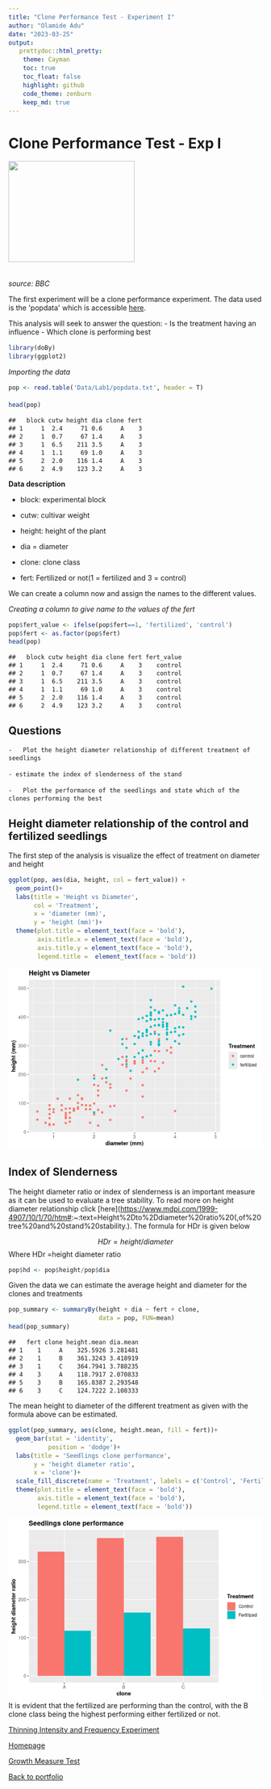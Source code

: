 ```yaml
---
title: "Clone Performance Test - Experiment I"
author: "Olamide Adu"
date: "2023-03-25"
output:
   prettydoc::html_pretty:
    theme: Cayman
    toc: true
    toc_float: false
    highlight: github
    code_theme: zenburn
    keep_md: true
---
```


# Clone Performance Test - Exp I

<img src= "https://ichef.bbci.co.uk/news/304/mcs/media/images/48772000/jpg/_48772031_aspen.jpg" height = '200' width = '250'>

<br> *source: BBC* <br>

The first experiment will be a clone performance experiment. The data used is the 'popdata' which is accessible [here](https://raw.githubusercontent.com/xrander/SLU-Plantation-Experimentation/master/Data/popdata.txt).

This analysis will seek to answer the question: - Is the treatment having an influence - Which clone is performing best


``` r
library(doBy)
library(ggplot2)
```

*Importing the data*


``` r
pop <- read.table('Data/Lab1/popdata.txt', header = T)

head(pop)
```

```
##   block cutw height dia clone fert
## 1     1  2.4     71 0.6     A    3
## 2     1  0.7     67 1.4     A    3
## 3     1  6.5    211 3.5     A    3
## 4     1  1.1     69 1.0     A    3
## 5     2  2.0    116 1.4     A    3
## 6     2  4.9    123 3.2     A    3
```

**Data description**

-   block: experimental block

-   cutw: cultivar weight

-   height: height of the plant

-   dia = diameter

-   clone: clone class

-   fert: Fertilized or not(1 = fertilized and 3 = control)

We can create a column now and assign the names to the different values.

*Creating a column to give name to the values of the fert*


``` r
pop$fert_value <- ifelse(pop$fert==1, 'fertilized', 'control')
pop$fert <- as.factor(pop$fert)
head(pop)
```

```
##   block cutw height dia clone fert fert_value
## 1     1  2.4     71 0.6     A    3    control
## 2     1  0.7     67 1.4     A    3    control
## 3     1  6.5    211 3.5     A    3    control
## 4     1  1.1     69 1.0     A    3    control
## 5     2  2.0    116 1.4     A    3    control
## 6     2  4.9    123 3.2     A    3    control
```

## Questions

```         
-   Plot the height diameter relationship of different treatment of seedlings

- estimate the index of slenderness of the stand

-   Plot the performance of the seedlings and state which of the clones performing the best
```

## Height diameter relationship of the control and fertilized seedlings

The first step of the analysis is visualize the effect of treatment on diameter and height


``` r
ggplot(pop, aes(dia, height, col = fert_value)) +
  geom_point()+ 
  labs(title = 'Height vs Diameter',
       col = 'Treatment',
       x = 'diameter (mm)',
       y = 'height (mm)')+
  theme(plot.title = element_text(face = 'bold'),
        axis.title.x = element_text(face = 'bold'),
        axis.title.y = element_text(face = 'bold'),
        legend.title =  element_text(face = 'bold'))
```

![](clone_files/figure-html/unnamed-chunk-4-1.png)<!-- -->

## Index of Slenderness

The height diameter ratio or index of slenderness is an important measure as it can be used to evaluate a tree stability. To read more on height diameter relationship click [here](<https://www.mdpi.com/1999-4907/10/1/70/htm#>:\~:text=Height%2Dto%2Ddiameter%20ratio%20(,of%20tree%20and%20stand%20stability.). The formula for HDr is given below

$$HDr = height/diameter$$
Where HDr =height diameter ratio


``` r
pop$hd <- pop$height/pop$dia
```

Given the data we can estimate the average height and diameter for the clones and treatments


``` r
pop_summary <- summaryBy(height + dia ~ fert + clone,
                         data = pop, FUN=mean)
head(pop_summary)
```

```
##   fert clone height.mean dia.mean
## 1    1     A    325.5926 3.281481
## 2    1     B    361.3243 3.418919
## 3    1     C    364.7941 3.788235
## 4    3     A    118.7917 2.070833
## 5    3     B    165.8387 2.293548
## 6    3     C    124.7222 2.108333
```


The mean height to diameter of the different treatment as given with the formula above can be estimated.


``` r
ggplot(pop_summary, aes(clone, height.mean, fill = fert))+
  geom_bar(stat = 'identity',
           position = 'dodge')+
  labs(title = 'Seedlings clone performance',
       y = 'height diameter ratio',
       x = 'clone')+
  scale_fill_discrete(name = 'Treatment', labels = c('Control', 'Fertilized'))+
  theme(plot.title = element_text(face = 'bold'),
        axis.title = element_text(face = 'bold'),
        legend.title = element_text(face = 'bold'))
```

![](clone_files/figure-html/unnamed-chunk-7-1.png)<!-- -->
It is evident that the fertilized are performing than the control, with the B clone class being the highest performing either fertilized or not.

[Thinning Intensity and Frequency Experiment](pct.html) <br>

[Homepage](index.html) <br>

[Growth Measure Test](growth_experiment.html) <br>

[Back to portfolio](https://olamideadu.com)
